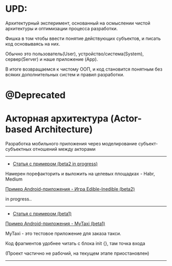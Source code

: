 # UPD:

Архитектурный эксперимент, основанный на осмыслении чистой архитектуры и оптимизации процесса разработки.

Фишка в том чтобы ввести понятие действующих субъектов, и писать код основываясь на них. 

Обычно это пользователь(User), устройство/система(System), сервер(Server) и наше приложение (App).

В итоге возвращаемся к чистому ООП, и код становится понятным без всяких дополнительных систем и правил разработки.

# @Deprecated

# Акторная архитектура (Actor-based Architecture)
Разработка мобильного приложения через моделирование субъект-субъектных отношений между акторами

--------------------------

- [Статья с примером (beta2 in progress)](article_with_example_beta2.md)

Намерен порефакторить и выложить на целевых площадках - Habr, Medium

[Пример Android-приложения - Игра Edible-Inedible (beta2)](https://github.com/e16din/actor_based_architecture/tree/main/examples/EdibleInedibleGame)

in progress..

--------------------------

- [Статья с примером (beta1)](article_with_example_beta1.md)

[Пример Android-приложения - MyTaxi (beta1)](https://github.com/e16din/actor_based_architecture/tree/main/examples/MyTaxi)

MyTaxi - это тестовое приложение для заказа такси.

Код фрагментов удобнее читать с блока init {}, там точка входа

(Проект частично не рабочий, на текущем этапе приостановлен)

--------------------------



